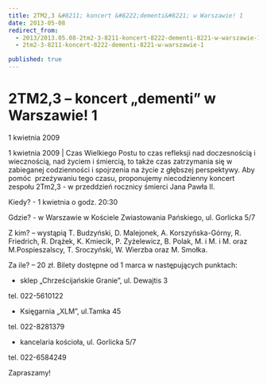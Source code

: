 ```yaml
---
title: 2TM2,3 &#8211; koncert &#8222;dementi&#8221; w Warszawie! 1
date: 2013-05-08
redirect_from: 
  - 2013/2013.05.08-2tm2-3-8211-koncert-8222-dementi-8221-w-warszawie-1
  - 2tm2-3-8211-koncert-8222-dementi-8221-w-warszawie-1

published: true
---
```




# 2TM2,3 &#8211; koncert &#8222;dementi&#8221; w Warszawie! 1

<time>1 kwietnia 2009</time>

1 kwietnia 2009 | Czas Wielkiego Postu to czas refleksji nad doczesnością i wiecznością, nad życiem i śmiercią, to także czas zatrzymania się w zabieganej codzienności i spojrzenia na życie z głębszej perspektywy. Aby pomóc&nbsp; przeżywaniu tego czasu, proponujemy niecodzienny koncert zespołu 2Tm2,3 - w przeddzień rocznicy śmierci Jana Pawła II. 

Kiedy? - 1 kwietnia o godz. 20:30

Gdzie? - w Warszawie w Kościele Zwiastowania Pańskiego, ul. Gorlicka 5/7

Z kim? &#8211; wystąpią T. Budzyński, D. Malejonek, A. Korszyńska-Górny, R. Friedrich, R. Drążek, K. Kmiecik, P. Żyżelewicz, B. Polak, M. i M. i M. oraz M.Pospieszalscy, T. Sroczyński, W. Wierzba oraz M. Smołka.

Za ile? &#8211; 20 zł. Bilety dostępne od 1 marca w następujących punktach:

- sklep &#8222;Chrześcijańskie Granie&#8221;, ul. Dewajtis 3

tel. 022-5610122

- Księgarnia &#8222;XLM&#8221;, ul.Tamka 45

tel. 022-8281379

- kancelaria kościoła, ul. Gorlicka 5/7

tel. 022-6584249

Zapraszamy!

         

         


<!--{{json:{"created_date":"2013-05-08 20:59:32","publish_down":"0000-00-00 00:00:00","id":"717"}}}-->